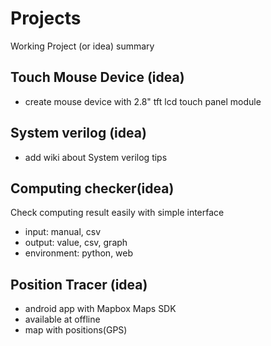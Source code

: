 # Projects
Working Project (or idea) summary

## Touch Mouse Device (idea)
 * create mouse device with 2.8" tft lcd touch panel module 
 
## System verilog (idea)
 * add wiki about System verilog tips 

## Computing checker(idea)
Check computing result easily with simple interface
 * input: manual, csv
 * output: value, csv, graph
 * environment: python, web

## Position Tracer (idea)
 * android app with Mapbox Maps SDK
 * available at offline
 * map with positions(GPS)
